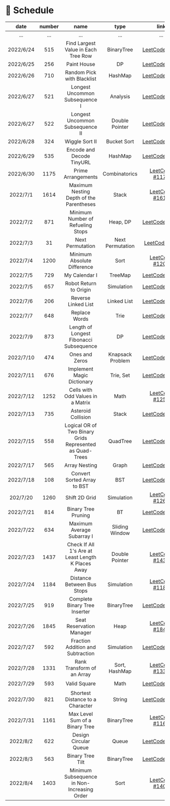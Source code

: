 # 📆 Schedule

|   date    | number |                                                name                                                |       type       |                                                                                      link                                                                                       | difficulty | capable |
|:---------:|:------:|:--------------------------------------------------------------------------------------------------:|:----------------:|:-------------------------------------------------------------------------------------------------------------------------------------------------------------------------------:|:----------:|:-------:|
|    ...    |  ...   |                                                ...                                                 |       ...        |                                                                                       ...                                                                                       |    ...     |   ...   |
| 2022/6/24 |  515   |                                Find Largest Value in Each Tree Row                                 |    BinaryTree    |                                               [LeetCode #515](https://leetcode.cn/problems/find-largest-value-in-each-tree-row/)                                                |   Medium   |   ✔️    |
| 2022/6/25 |  256   |                                            Paint House                                             |        DP        |                                                              [LeetCode #256](https://leetcode.cn/problems/JEj789/)                                                              |   Medium   |    ❌    |
| 2022/6/26 |  710   |                                     Random Pick with Blacklist                                     |     HashMap      |                                                    [LeetCode #710](https://leetcode.cn/problems/random-pick-with-blacklist/)                                                    |    Hard    |    ❌    |
| 2022/6/27 |  521   |                                   Longest Uncommon Subsequence I                                   |     Analysis     |                                                  [LeetCode #521](https://leetcode.cn/problems/longest-uncommon-subsequence-i/)                                                  |    Easy    |   ✔️    |
| 2022/6/27 |  522   |                                  Longest Uncommon Subsequence II                                   |  Double Pointer  |                                                 [LeetCode #522](https://leetcode.cn/problems/longest-uncommon-subsequence-ii/)                                                  |   Medium   |    ❌    |
| 2022/6/28 |  324   |                                           Wiggle Sort II                                           |   Bucket Sort    |                                                          [LeetCode #324](https://leetcode.cn/problems/wiggle-sort-ii/)                                                          |   Medium   |    ❌    |
| 2022/6/29 |  535   |                                     Encode and Decode TinyURL                                      |     HashMap      |                                                    [LeetCode #535](https://leetcode.cn/problems/encode-and-decode-tinyurl/)                                                     |   Medium   |   ✔️    |
| 2022/6/30 |  1175  |                                         Prime Arrangements                                         |  Combinatorics   |                                                       [LeetCode #1175](https://leetcode.cn/problems/prime-arrangements/)                                                        |    Easy    |   ✔️    |
| 2022/7/1  |  1614  |                              Maximum Nesting Depth of the Parentheses                              |      Stack       |                                            [LeetCode #1614](https://leetcode.cn/problems/maximum-nesting-depth-of-the-parentheses/)                                             |    Easy    |   ✔️    |
| 2022/7/2  |  871   |                                 Minimum Number of Refueling Stops                                  |     Heap, DP     |                                                [LeetCode #871](https://leetcode.cn/problems/minimum-number-of-refueling-stops/)                                                 |    Hard    |    ❌    |
| 2022/7/3  |   31   |                                          Next Permutation                                          | Next Permutation |                                                         [LeetCode #31](https://leetcode.cn/problems/next-permutation/)                                                          |   Medium   |    ❌    |
| 2022/7/4  |  1200  |                                    Minimum Absolute Difference                                     |       Sort       |                                                   [LeetCode #1200](https://leetcode.cn/problems/minimum-absolute-difference/)                                                   |    Easy    |   ✔️    |
| 2022/7/5  |  729   |                                           My Calendar I                                            |     TreeMap      |                                                          [LeetCode #729](https://leetcode.cn/problems/my-calendar-i/)                                                           |   Medium   |    ❌    |
| 2022/7/5  |  657   |                                       Robot Return to Origin                                       |    Simulation    |                                                      [LeetCode #657](https://leetcode.cn/problems/robot-return-to-origin/)                                                      |    Easy    |   ✔️    |
| 2022/7/6  |  206   |                                        Reverse Linked List                                         |   Linked List    |                                                       [LeetCode #206](https://leetcode.cn/problems/reverse-linked-list/)                                                        |    Easy    |   ✔️    |
| 2022/7/7  |  648   |                                           Replace Words                                            |       Trie       |                                                          [LeetCode #648](https://leetcode.cn/problems/replace-words/)                                                           |   Medium   |   ✔️    |
| 2022/7/9  |  873   |                              Length of Longest Fibonacci Subsequence                               |        DP        |                                             [LeetCode #873](https://leetcode.cn/problems/length-of-longest-fibonacci-subsequence/)                                              |   Medium   |    ❌    |
| 2022/7/10 |  474   |                                           Ones and Zeros                                           | Knapsack Problem |                                                         [LeetCode #474](https://leetcode.cn/problems/ones-and-zeroes/)                                                          |   Medium   |    ❌    |
| 2022/7/11 |  676   |                                     Implement Magic Dictionary                                     |    Trie, Set     |                                                    [LeetCode #676](https://leetcode.cn/problems/implement-magic-dictionary/)                                                    |   Medium   |   ✔️    |
| 2022/7/12 |  1252  |                                 Cells with Odd Values in a Matrix                                  |       Math       |                                                [LeetCode #1252](https://leetcode.cn/problems/cells-with-odd-values-in-a-matrix/)                                                |    Easy    |   ✔️    |
| 2022/7/13 |  735   |                                         Asteroid Collision                                         |      Stack       |                                                        [LeetCode #735](https://leetcode.cn/problems/asteroid-collision/)                                                        |   Medium   |    ❌    |
| 2022/7/15 |  558   |                      Logical OR of Two Binary Grids Represented as Quad-Trees                      |     QuadTree     |                                     [LeetCode #558](https://leetcode.cn/problems/logical-or-of-two-binary-grids-represented-as-quad-trees/)                                     |   Medium   |    ❌    |
| 2022/7/17 |  565   |                                           Array Nesting                                            |      Graph       |                                                          [LeetCode #565](https://leetcode.cn/problems/array-nesting/)                                                           |   Medium   |    ❌    |
| 2022/7/18 |  108   |                                    Convert Sorted Array to BST                                     |       BST        |                                            [LeetCode #108](https://leetcode.cn/problems/convert-sorted-array-to-binary-search-tree/)                                            |    Easy    |   ✔️    |
| 202/7/20  |  1260  |                                           Shift 2D Grid                                            |    Simulation    |                                                          [LeetCode #1260](https://leetcode.cn/problems/shift-2d-grid/)                                                          |    Easy    |   ✔️    |
| 2022/7/21 |  814   |                                        Binary Tree Pruning                                         |        BT        |                                                       [LeetCode #814](https://leetcode.cn/problems/binary-tree-pruning/)                                                        |   Medium   |   ✔️    |
| 2022/7/22 |  634   |                                     Maximum Average Subarray I                                     |  Sliding Window  |                                                    [LeetCode #634](https://leetcode.cn/problems/maximum-average-subarray-i/)                                                    |    Easy    |   ✔️    |
| 2022/7/23 |  1437  |                         Check If All 1's Are at Least Length K Places Away                         |  Double Pointer  |                                        [LeetCode #1437](https://leetcode.cn/problems/check-if-all-1s-are-at-least-length-k-places-away/)                                        |    Easy    |   ✔️    |
| 2022/7/24 |  1184  |                                     Distance Between Bus Stops                                     |    Simulation    |                                                   [LeetCode #1184](https://leetcode.cn/problems/distance-between-bus-stops/)                                                    |    Easy    |   ✔️    |
| 2022/7/25 |  919   |                                   Complete Binary Tree Inserter                                    |    BinaryTree    |                                                  [LeetCode #919](https://leetcode.cn/problems/complete-binary-tree-inserter/)                                                   |   Medium   |    ❌    |
| 2022/7/26 |  1845  |                                      Seat Reservation Manager                                      |       Heap       |                                                    [LeetCode #1845](https://leetcode.cn/problems/seat-reservation-manager/)                                                     |   Medium   |   ✔️    |
| 2022/7/27 |  592   |                                 Fraction Addition and Subtraction                                  |    Simulation    |                                                [LeetCode #592](https://leetcode.cn/problems/fraction-addition-and-subtraction/)                                                 |   Medium   |    ❌    |
| 2022/7/28 |  1331  |                                     Rank Transform of an Array                                     |  Sort, HashMap   |                                                   [LeetCode #1331](https://leetcode.cn/problems/rank-transform-of-an-array/)                                                    |    Easy    |   ✔️    |
| 2022/7/29 |  593   |                                            Valid Square                                            |       Math       |                                                           [LeetCode #593](https://leetcode.cn/problems/valid-square/)                                                           |   Medium   |   ✔️    |
| 2022/7/30 |  821   |                                  Shortest Distance to a Character                                  |      String      |                                                 [LeetCode #821](https://leetcode.cn/problems/shortest-distance-to-a-character/)                                                 |    Easy    |    ❌    |
| 2022/7/31 |  1161  |                                   Max Level Sum of a Binary Tree                                   |    BinaryTree    |                                               [LeetCode #1161](https://leetcode.cn/problems/maximum-level-sum-of-a-binary-tree/)                                                |   Medium   |   ✔️    |
| 2022/8/2  |  622   |                                       Design Circular Queue                                        |      Queue       |                                                      [LeetCode #622](https://leetcode.cn/problems/design-circular-queue/)                                                       |   Medium   |   ✔️    |
| 2022/8/3  |  563   |                                          Binary Tree Tilt                                          |    BinaryTree    |                                                         [LeetCode #563](https://leetcode.cn/problems/binary-tree-tilt/)                                                         |    Easy    |    ❌    |
| 2022/8/4  |  1403  |                            Minimum Subsequence in Non-Increasing Order                             |       Sort       |                                           [LeetCode #1403](https://leetcode.cn/problems/minimum-subsequence-in-non-increasing-order/)                                           |    Easy    |   ✔️    |
